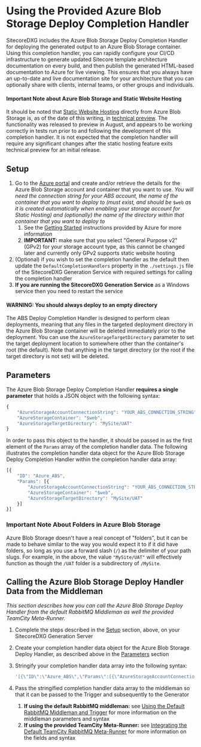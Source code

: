 # Using the Provided Azure Blob Storage Deploy Completion Handler

SitecoreDXG includes the Azure Blob Storage Deploy Completion Handler for deploying the generated output to an Azure Blob Storage container. Using this completion handler, you can rapidly configure your CI/CD infrastructure to generate updated Sitecore template architecture documentation on every build, and then publish the generated HTML-based documentation to Azure for live viewing. This ensures that you always have an up-to-date and live documentation site for your architecture that you can optionally share with clients, internal teams, or other groups and individuals.

#### Important Note about Azure Blob Storage and Static Website Hosting

It should be noted that [Static Website Hosting](https://azure.microsoft.com/en-us/blog/azure-storage-static-web-hosting-public-preview/) directly from Azure Blob Storage is, as of the date of this writing, in [technical preview](https://azure.microsoft.com/en-us/blog/azure-storage-static-web-hosting-public-preview/). The functionality was released to preview in August, and appears to be working correctly in tests run prior to and following the development of this completion handler. It is not expected that the completion handler will require any significant changes after the static hosting feature exits technical preview for an initial release.

## Setup

1. Go to the [Azure portal](https://portal.azure.com) and create and/or retrieve the details for the Azure Blob Storage account and container that you want to use. _You will need the connection string for your ABS account, the name of the container that you want to deploy to \(must exist, and should be_ `$web` _as it is created automatically when enabling your storage account for Static Hosting\) and \(optionally\) the name of the directory within that container that you want to deploy to_
   1. See the [Getting Started](https://azure.microsoft.com/en-us/blog/azure-storage-static-web-hosting-public-preview/) instructions provided by Azure for more information
   2. **IMPORTANT:** make sure that you select "General Purpose v2" \(GPv2\) for your storage account type, as this cannot be changed later and currently only GPv2 supports static website hosting
2. \(Optional\) if you wish to set the completion handler as the default then update the `DefaultCompletionHandlers` property in the `./settings.js` file of the SitecoreDXG Generation Service with required settings for calling the completion handler
3. **If you are running the SitecoreDXG Generation Service** as a Windows service then you need to restart the service

#### WARNING: You should always deploy to an empty directory

The ABS Deploy Completion Handler is designed to perform clean deployments, meaning that any files in the targeted deployment directory in the Azure Blob Storage container will be deleted immediately prior to the deployment. You can use the `AzureStorageTargetDirectory` parameter to set the target deployment location to somewhere other than the container's root \(the default\). Note that anything in the target directory \(or the root if the target directory is not set\) will be deleted.

## Parameters

The Azure Blob Storage Deploy Completion Handler **requires a single parameter** that holds a JSON object with the following syntax:

```javascript
{
    "AzureStorageAccountConnectionString": "YOUR_ABS_CONNECTION_STRING",
    "AzureStorageContainer": "$web",
    "AzureStorageTargetDirectory": "MySite/UAT"
}
```

In order to pass this object to the handler, it should be passed in as the first element of the `Params` array of the completion handler data. The following illustrates the completion handler data object for the Azure Blob Storage Deploy Completion Handler within the completion handler data array:

```javascript
[{
    "ID": "Azure_ABS",
    "Params": [{
        "AzureStorageAccountConnectionString": "YOUR_ABS_CONNECTION_STRING",
        "AzureStorageContainer": "$web",
        "AzureStorageTargetDirectory": "MySite/UAT"
    }]
}]
```

### Important Note About Folders in Azure Blob Storage

Azure Blob Storage doesn't have a real concept of "folders", but it can be made to behave similar to the way you would expect it to if it did have folders, so long as you use a forward slash \(`/`\) as the delimiter of your path slugs. For example, in the above, the value `"MySite/UAT"` will effectively function as though the `/UAT` folder is a subdirectory of `/MySite`.

## Calling the Azure Blob Storage Deploy Handler Data from the Middleman

_This section describes how you can call the Azure Blob Storage Deploy Handler from the default RabbitMQ Middleman as well the provided TeamCity Meta-Runner._

1. Complete the steps described in the [Setup](using-the-provided-azure-blob-storage-deploy-completion-handler.md#setup) section, above, on your SitecoreDXG Generation Server
2. Create your completion handler data object for the Azure Blob Storage Deploy Handler, as described above in the [Parameters](using-the-provided-azure-blob-storage-deploy-completion-handler.md#parameters) section
3. Stringify your completion handler data array into the following syntax:

   ```javascript
   '[{\"ID\":\"Azure_ABS\",\"Params\":[{\"AzureStorageAccountConnectionString\":\"DefaultEndpointsProtocol=https;AccountName=sitecoredxg;AccountKey=MY_ACCOUNT_KEY;EndpointSuffix=core.windows.net\",\"AzureStorageContainer\":\"$web\",\"AzureStorageTargetDirectory\":\"MySite/UAT\"}]}]'
   ```

4. Pass the stringified completion handler data array to the middleman so that it can be passed to the Trigger and subsequently to the Generator  
   1. **If using the default RabbitMQ middleman:** see [Using the Default RabbitMQ Middleman and Trigger](using-the-default-rabbitmq-middleman-and-trigger.md) for more information on the middleman parameters and syntax
   2. **If using the provided TeamCity Meta-Runner:** see [Integrating the Default TeamCity RabbitMQ Meta-Runner](../../how-to/cicd/integrating-the-default-teamcity-rabbitmq-meta-runner.md) for more information on the fields and syntax

